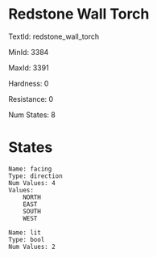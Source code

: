 # Redstone Wall Torch

TextId: redstone_wall_torch

MinId: 3384

MaxId: 3391

Hardness: 0

Resistance: 0


Num States: 8

# States
```
Name: facing
Type: direction
Num Values: 4
Values:
    NORTH
    EAST
    SOUTH
    WEST

Name: lit
Type: bool
Num Values: 2
```